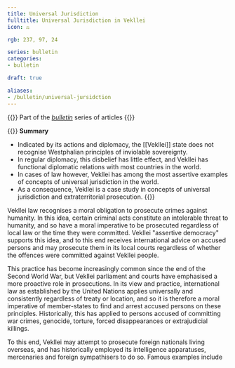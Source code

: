 ```yaml
---
title: Universal Jurisdiction
fulltitle: Universal Jurisdiction in Vekllei
icon: ⚖️

rgb: 237, 97, 24

series: bulletin
categories:
- bulletin

draft: true

aliases:
- /bulletin/universal-jursidction
---
```

{{<note series>}}
Part of the *[bulletin](/bulletin/)* series of articles
{{</note>}}

{{<note panel>}}
**Summary**

* Indicated by its actions and diplomacy, the [[Vekllei]] state does not recognise Westphalian principles of inviolable sovereignty.
* In regular diplomacy, this disbelief has little effect, and Vekllei has functional diplomatic relations with most countries in the world.
* In cases of law however, Vekllei has among the most assertive examples of concepts of universal jurisdiction in the world.
* As a consequence, Vekllei is a case study in concepts of universal jurisdiction and extraterritorial prosecution.
{{</note>}}

Vekllei law recognises a moral obligation to prosecute crimes against humanity. In this idea, certain criminal acts constitute an intolerable threat to humanity, and so have a moral imperative to be prosecuted regardless of local law or the time they were committed. Vekllei "assertive democracy" supports this idea, and to this end receives international advice on accused persons and may prosecute them in its local courts regardless of whether the offences were committed against Vekllei people.

This practice has become increasingly common since the end of the Second World War, but Vekllei parliament and courts have emphasised a more proactive role in prosecutions. In its view and practice, international law as established by the United Nations applies universally and consistently regardless of treaty or location, and so it is therefore a moral imperative of member-states to find and arrest accused persons on these principles. Historically, this has applied to persons accused of committing war crimes, genocide, torture, forced disappearances or extrajudicial killings.

To this end, Vekllei may attempt to prosecute foreign nationals living overseas, and has historically employed its intelligence apparatuses, mercenaries and foreign sympathisers to do so. Famous examples include